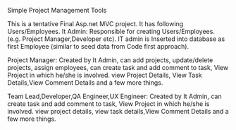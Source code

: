 Simple Project Management Tools

This is a tentative Final Asp.net MVC project. It has following Users/Employees.
It Admin:
Responsible for creating Users/Employees. (e.g. Project Manager,Developer etc).
IT admin is Inserted into database as first Employee (similar to seed data from Code first approach).

Project Manager:
Created by It Admin, can add projects, update/delete projects, assign employees, can create task and add
comment to task, View Project in which he/she is involved. view Project Details, 
View Task Details,View Comment Details and a few more things.

Team Lead,Developer,QA Engineer,UX Engineer:
Created by It Admin, can create task and add comment to task,
View Project in which he/she is involved. view project details, view task details,View Comment Details
and a few more things.
